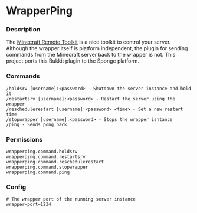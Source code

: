 # WrapperPing

### Description

The [Minecraft Remote Toolkit](https://bukkit.org/threads/remotetoolkit-restarts-crash-detection-auto-saves-remote-console.674/)
is a nice toolkit to control your server. Although the wrapper itself is platform independent, the plugin for 
sending commands from the Minecraft server back to the wrapper is not. This project ports this Bukkit plugin to the 
Sponge platform. 

### Commands

    /holdsrv [username]:<password> - Shutdown the server instance and hold it
    /restartsrv [username]:<password> - Restart the server using the wrapper
    /reschedulerestart [username]:<password> <time> - Set a new restart time
    /stopwrapper [username]:<password> - Stops the wrapper isntance
    /ping - Sends pong back

### Permissions

    wrapperping.command.holdsrv
    wrapperping.command.restartsrv
    wrapperping.command.reschedulerestart
    wrapperping.command.stopwrapper
    wrapperping.command.ping

### Config

    # The wrapper port of the running server instance
    wrapper-port=1234
